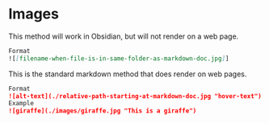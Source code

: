 # Images

This method will work in Obsidian, but will not render on a web page.

```markdown
Format
![[filename-when-file-is-in-same-folder-as-markdown-doc.jpg]]
```

This is the standard markdown method that does render on web pages.

```markdown
Format
![alt-text](./relative-path-starting-at-markdown-doc.jpg "hover-text")
Example
![giraffe](./images/giraffe.jpg "This is a giraffe")
```